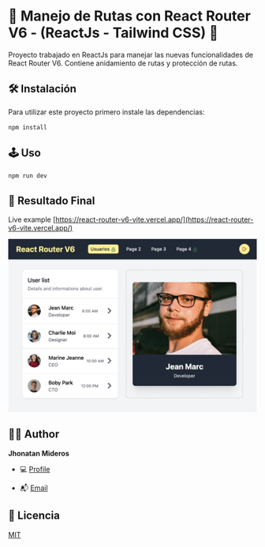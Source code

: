 # 🚀 Manejo de Rutas con React Router V6 - (ReactJs - Tailwind CSS) 🚀

Proyecto trabajado en ReactJs para manejar las nuevas funcionalidades de React Router V6. Contiene anidamiento de rutas y protección de rutas.

## 🛠️ Instalación

Para utilizar este proyecto primero instale las dependencias:

```bash
npm install
```

## 🕹 Uso

```bash
npm run dev
```

## 🔖 Resultado Final

Live example [https://react-router-v6-vite.vercel.app/](https://react-router-v6-vite.vercel.app/)

![](/screenshot.jpg?raw=true "Screenshot")

## 🧑🏻 Author

**Jhonatan Mideros**

- 💻 [Profile](https://github.com/jonmid "Jhonatan Mideros")

- 📬 [Email](mailto:jonmid.mideros@gmail.com?subject=Hi%20from%20Project%20GitHub "Hi!")

## 📝 Licencia

[MIT](https://choosealicense.com/licenses/mit/)
